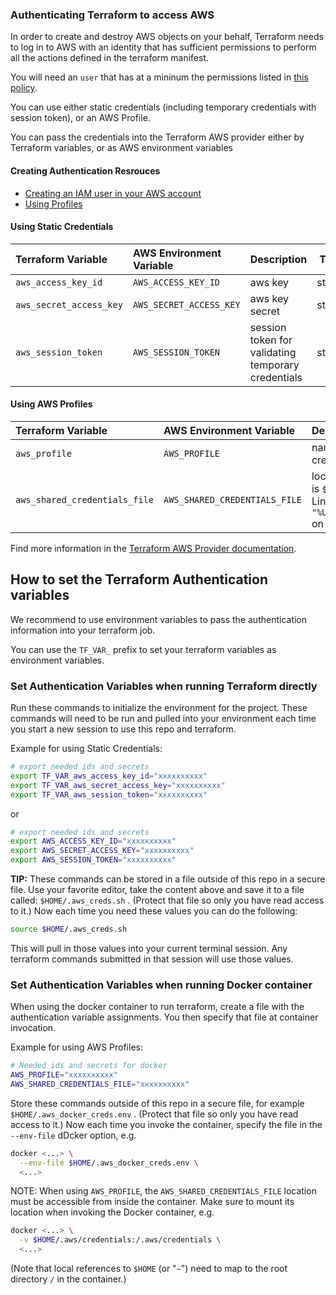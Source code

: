 ### Authenticating Terraform to access AWS

In order to create and destroy AWS objects on your behalf, Terraform needs to log in to AWS with an identity that has sufficient permissions to perform all the actions defined in the terraform manifest.

You will need an `user` that has at a mininum the permissions listed in [this policy](../../files/devops-iac-eks-policy.json).

You can use either static credentials (including temporary credentials with session token), or an AWS Profile.

You can pass the credentials into the Terraform AWS provider either by Terraform variables, or as AWS environment variables

#### Creating Authentication Resrouces

- [Creating an IAM user in your AWS account](https://docs.aws.amazon.com/IAM/latest/UserGuide/id_users_create.html)
- [Using Profiles](https://docs.aws.amazon.com/cli/latest/userguide/cli-configure-quickstart.html#cli-configure-quickstart-profiles)

#### Using Static Credentials

| Terraform Variable | AWS Environment Variable | Description | Type |
| :--- | :--- | :--- | ---: |
| `aws_access_key_id` | `AWS_ACCESS_KEY_ID` | aws key | string |
| `aws_secret_access_key` | `AWS_SECRET_ACCESS_KEY` | aws key secret | string |
| `aws_session_token` | `AWS_SESSION_TOKEN` | session token for validating temporary credentials | string |

#### Using AWS Profiles

| Terraform Variable | AWS Environment Variable | Description | Type |
| :--- | :--- | :--- | ---: |
| `aws_profile` | `AWS_PROFILE` | name of AWS Profile in the credentials file | string |
| `aws_shared_credentials_file` | `AWS_SHARED_CREDENTIALS_FILE` | location of credentials file. Default is `$HOME/.aws/credentials` on Linux and macOS, and `"%USERPROFILE%\.aws\credentials"` on Windows | string |

Find more information in the [Terraform AWS Provider documentation](https://registry.terraform.io/providers/hashicorp/aws/latest/docs#authentication).

## How to set the Terraform Authentication variables

We recommend to use environment variables to pass the authentication information into your terraform job.

You can use the `TF_VAR_` prefix to set your terraform variables as environment variables.

### Set Authentication Variables when running Terraform directly

Run these commands to initialize the environment for the project. These commands will need to be run and pulled  into your environment each time you start a new session to use this repo and terraform.

Example for using Static Credentials:

```bash
# export needed ids and secrets
export TF_VAR_aws_access_key_id="xxxxxxxxxx"
export TF_VAR_aws_secret_access_key="xxxxxxxxxx"
export TF_VAR_aws_session_token="xxxxxxxxxx"
```

or

```bash
# export needed ids and secrets
export AWS_ACCESS_KEY_ID="xxxxxxxxxx"
export AWS_SECRET_ACCESS_KEY="xxxxxxxxxx"
export AWS_SESSION_TOKEN="xxxxxxxxxx"
```

**TIP:** These commands can be stored in a file outside of this repo in a secure file.
Use your favorite editor, take the content above and save it to a file called:
`$HOME/.aws_creds.sh` . (Protect that file so only you have read access to it.) Now each time you need these values you can do the following:

```bash
source $HOME/.aws_creds.sh
```

This will pull in those values into your current terminal session. Any terraform commands submitted in that session will use those values.

### Set Authentication Variables when running Docker container

When using the docker container to run terraform, create a file with the authentication variable assignments. You then specify that file at container invocation.

Example for using AWS Profiles:

```bash
# Needed ids and secrets for docker
AWS_PROFILE="xxxxxxxxxx"
AWS_SHARED_CREDENTIALS_FILE="xxxxxxxxxx"
```

Store these commands outside of this repo in a secure file, for example `$HOME/.aws_docker_creds.env` . (Protect that file so only you have read access to it.) Now each time you invoke the container, specify the file in the `--env-file` dDcker option, e.g.

```bash
docker <...> \
  --env-file $HOME/.aws_docker_creds.env \
  <...>
```

NOTE: When using `AWS_PROFILE`, the `AWS_SHARED_CREDENTIALS_FILE` location must be accessible from inside the container. Make sure to mount its location when invoking the Docker container, e.g.

```bash
docker <...> \
  -v $HOME/.aws/credentials:/.aws/credentials \
  <...>
```

(Note that local references to `$HOME` (or "`~`") need to map to the root directory `/` in the container.)
